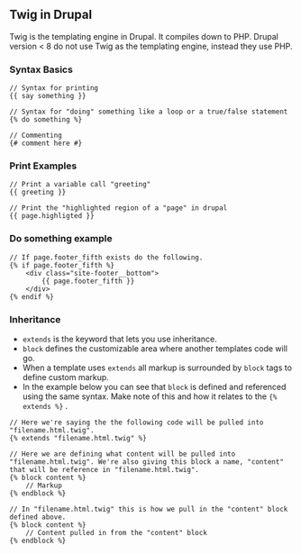 ## Twig in Drupal

Twig is the templating engine in Drupal. It compiles down to PHP. Drupal version &lt; 8 do not use Twig as the templating engine, instead they use PHP.

### Syntax Basics

```
// Syntax for printing
{{ say something }}

// Syntax for "doing" something like a loop or a true/false statement
{% do something %}

// Commenting
{# comment here #}
```

### Print Examples

```
// Print a variable call "greeting"
{{ greeting }}

// Print the "highlighted region of a "page" in drupal
{{ page.highligted }}
```

### Do something example

```
// If page.footer_fifth exists do the following.
{% if page.footer_fifth %}
    <div class="site-footer__bottom">
        {{ page.footer_fifth }}
    </div>
{% endif %}
```

### Inheritance

* `extends` is the keyword that lets you use inheritance.
* `block` defines the customizable area where another templates code will go.
* When a template uses `extends` all markup is surrounded by `block` tags to define custom markup.
* In the example below you can see that `block` is defined and referenced using the same syntax. Make note of this and how it relates to the `{% extends %}` .

```
// Here we're saying the the following code will be pulled into "filename.html.twig".
{% extends "filename.html.twig" %}

// Here we are defining what content will be pulled into "filename.html.twig". We're also giving this block a name, "content" that will be reference in "filename.html.twig".
{% block content %}
    // Markup
{% endblock %}

// In "filename.html.twig" this is how we pull in the "content" block defined above.
{% block content %}
    // Content pulled in from the "content" block
{% endblock %}
```




